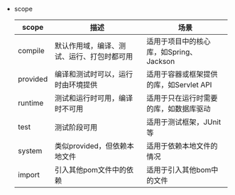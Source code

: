 - scope

  | scope    | 描述                                       | 场景                                    |
  | -------- | ------------------------------------------ | --------------------------------------- |
  | compile  | 默认作用域，编译、测试、运行、打包时都可用 | 适用于项目中的核心库，如Spring、Jackson |
  | provided | 编译和测试时可以，运行时由环境提供         | 适用于容器或框架提供的库，如Servlet API |
  | runtime  | 测试和运行时可用，编译时不可用             | 适用于只在运行时需要的库，如数据库驱动  |
  | test     | 测试阶段可用                               | 适用于测试框架，JUnit等                 |
  | system   | 类似provided，但依赖本地文件               | 适用于依赖本地文件的情况                |
  | import   | 引入其他pom文件中的依赖                    | 适用于引入其他bom中的文件               |

  